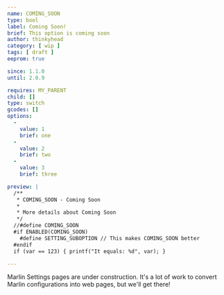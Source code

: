 ```yaml
---
name: COMING_SOON
type: bool
label: Coming Soon!
brief: This option is coming soon
author: thinkyhead
category: [ wip ]
tags: [ draft ]
eeprom: true

since: 1.1.0
until: 2.0.9

requires: MY_PARENT
child: []
type: switch
gcodes: []
options:
  -
    value: 1
    brief: one
  -
    value: 2
    brief: two
  -
    value: 3
    brief: three

preview: |
  /**
   * COMING_SOON - Coming Soon
   *
   * More details about Coming Soon
   */
  //#define COMING_SOON
  #if ENABLED(COMING_SOON)
    #define SETTING_SUBOPTION // This makes COMING_SOON better
  #endif
  if (var == 123) { printf("It equals: %d", var); }

---
```

Marlin Settings pages are under construction. It's a lot of work to convert Marlin configurations into web pages, but we'll get there!
